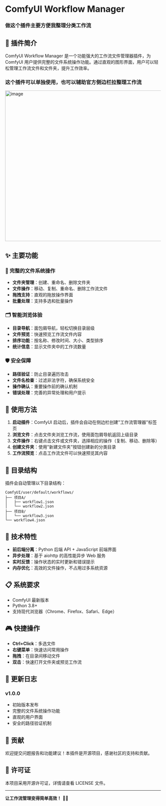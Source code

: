 # ComfyUI Workflow Manager

### 做这个插件主要方便我整理分类工作流

## 🎯 插件简介

ComfyUI Workflow Manager 是一个功能强大的工作流文件管理器插件，为 ComfyUI 用户提供完整的文件系统操作功能。通过直观的图形界面，用户可以轻松管理工作流文件和文件夹，提升工作效率。

### 这个插件可以单独使用，也可以辅助官方侧边栏拉整理工作流

<img width="919" height="488" alt="image" src="https://github.com/user-attachments/assets/e0aeafa1-0e70-4875-bb61-8296b15a1bab" />




## ✨ 主要功能

### 📁 完整的文件系统操作
- **文件夹管理**：创建、重命名、删除文件夹
- **文件操作**：移动、复制、重命名、删除工作流文件
- **拖拽支持**：直观的拖放操作界面
- **批量处理**：支持多选和批量操作

### 🗂️ 智能浏览体验
- **目录导航**：面包屑导航，轻松切换目录层级
- **文件预览**：快速预览工作流文件内容
- **排序功能**：按名称、修改时间、大小、类型排序
- **统计信息**：显示文件夹中的工作流数量

### 🛡️ 安全保障
- **路径验证**：防止目录遍历攻击
- **文件名检查**：过滤非法字符，确保系统安全
- **操作确认**：重要操作前的确认机制
- **错误处理**：完善的异常处理和用户提示

## 🚀 使用方法

1. **启动插件**：ComfyUI 启动后，插件会自动在侧边栏创建"工作流管理器"标签页
2. **浏览文件**：点击文件夹浏览工作流，使用面包屑导航返回上级目录
3. **文件操作**：右键点击文件或文件夹，选择相应的操作（复制、移动、删除等）
4. **创建文件夹**：使用"新建文件夹"按钮创建新的分类目录
5. **工作流预览**：点击工作流文件可以快速预览其内容

## 📂 目录结构

插件会自动管理以下目录结构：
```
ComfyUI/user/default/workflows/
├── 项目A/
│   ├── workflow1.json
│   └── workflow2.json
├── 项目B/
│   └── workflow3.json
└── workflow4.json
```

## 🔧 技术特性

- **前后端分离**：Python 后端 API + JavaScript 前端界面
- **异步处理**：基于 aiohttp 的高性能异步 Web 服务
- **实时反馈**：操作状态的实时更新和错误提示
- **内存优化**：高效的文件操作，不占用过多系统资源

## 📋 系统要求

- ComfyUI 最新版本
- Python 3.8+
- 支持现代浏览器（Chrome、Firefox、Safari、Edge）

## 🎮 快捷操作

- **Ctrl+Click**：多选文件
- **右键菜单**：快速访问常用操作
- **拖拽**：在目录间移动文件
- **双击**：快速打开文件夹或预览工作流

## 🔄 更新日志

### v1.0.0
- 初始版本发布
- 完整的文件系统操作功能
- 直观的用户界面
- 安全的路径验证机制

## 🤝 贡献

欢迎提交问题报告和功能建议！本插件是开源项目，感谢社区的支持和贡献。

## 📄 许可证

本项目采用开源许可证，详情请查看 LICENSE 文件。

---


**让工作流管理变得简单高效！** 🎨✨ 





